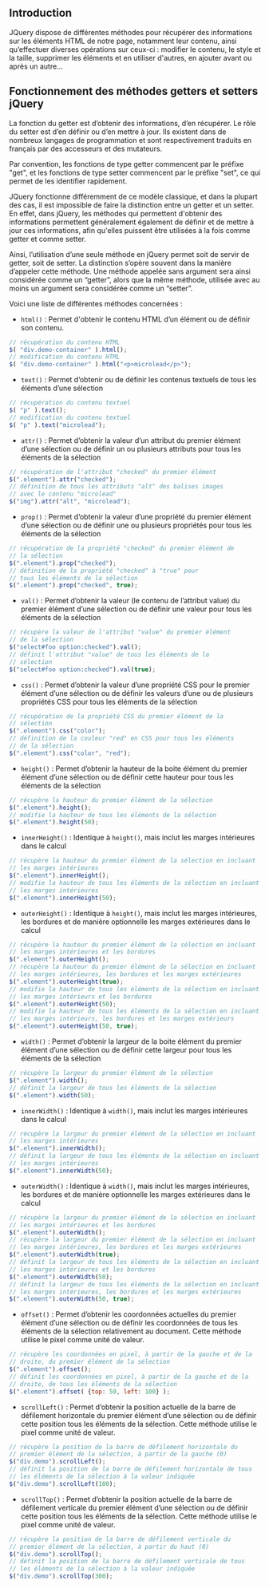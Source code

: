 ## Introduction

JQuery dispose de différentes méthodes pour récupérer des informations sur les éléments HTML de notre page, notamment leur contenu, ainsi qu’effectuer diverses opérations sur ceux-ci : modifier le contenu, le style et la taille, supprimer les éléments et en utiliser d'autres, en ajouter avant ou après un autre...

## Fonctionnement des méthodes getters et setters jQuery

La fonction du getter est d’obtenir des informations, d’en récupérer. Le rôle du setter est d’en définir ou d’en mettre à jour. Ils existent dans de nombreux langages de programmation et sont respectivement traduits en français par des accesseurs et des mutateurs.

Par convention, les fonctions de type getter commencent par le préfixe "get", et les fonctions de type setter commencent par le préfixe "set", ce qui permet de les identifier rapidement.

JQuery fonctionne différemment de ce modèle classique, et dans la plupart des cas, il est impossible de faire la distinction entre un getter et un setter. En effet, dans jQuery, les méthodes qui permettent d'obtenir des informations permettent généralement également de définir et de mettre à jour ces informations, afin qu'elles puissent être utilisées à la fois comme getter et comme setter.

Ainsi, l’utilisation d’une seule méthode en jQuery permet soit de servir de getter, soit de setter. La distinction s’opère souvent dans la manière d’appeler cette méthode. Une méthode appelée sans argument sera ainsi considérée comme un “getter”, alors que la même méthode, utilisée avec au moins un argument sera considérée comme un “setter”.

Voici une liste de différentes méthodes concernées :

- ```html()``` : Permet d'obtenir le contenu HTML d’un élément ou de définir son contenu.

```js
// récupération du contenu HTML
$( "div.demo-container" ).html();
// modification du contenu HTML
$( "div.demo-container" ).html("<p>microlead</p>");
```

- ```text()``` : Permet d’obtenir ou de définir les contenus textuels de tous les éléments d’une sélection

```js
// récupération du contenu textuel
$( "p" ).text();
// modification du contenu textuel
$( "p" ).text("microlead");
```

- ```attr()``` : Permet d’obtenir la valeur d’un attribut du premier élément d’une sélection ou de définir un ou plusieurs attributs pour tous les éléments de la sélection

```js
// récupération de l'attribut "checked" du premier élément
$(".element").attr("checked");
// définition de tous les attributs "alt" des balises images
// avec le contenu "microlead"
$("img").attr("alt", "microlead");
```

- ```prop()``` : Permet d’obtenir la valeur d’une propriété du premier élément d’une sélection ou de définir une ou plusieurs propriétés pour tous les éléments de la sélection

```js
// récupération de la propriété "checked" du premier élément de
// la sélection
$(".element").prop("checked");
// définition de la propriété "checked" à "true" pour
// tous les éléments de la sélection
$(".element").prop("checked", true);
```

- ```val()``` : Permet d’obtenir la valeur (le contenu de l’attribut value) du premier élément d’une sélection ou de définir une valeur pour tous les éléments de la sélection

```js
// récupère la valeur de l'attribut "value" du premier élément
// de la sélection
$("select#foo option:checked").val();
// définit l'attribut "value" de tous les éléments de la
// sélection
$("select#foo option:checked").val(true);
```

- ```css()``` : Permet d’obtenir la valeur d’une propriété CSS pour le premier élément d’une sélection ou de définir les valeurs d’une ou de plusieurs propriétés CSS pour tous les éléments de la sélection

```js
// récupération de la propriété CSS du premier élément de la 
// sélection
$(".element").css("color");
// définition de la couleur "red" en CSS pour tous les éléments
// de la sélection
$(".element").css("color", "red");
```

- ```height()``` : Permet d’obtenir la hauteur de la boite élément du premier élément d’une sélection ou de définir cette hauteur pour tous les éléments de la sélection

```js
// récupère la hauteur du premier élément de la sélection
$(".element").height();
// modifie la hauteur de tous les éléments de la sélection
$(".element").height(50);
```

- ```innerHeight()``` : Identique à ```height()```, mais inclut les marges intérieures dans le calcul

```js
// récupère la hauteur du premier élément de la sélection en incluant
// les marges intérieures
$(".element").innerHeight();
// modifie la hauteur de tous les éléments de la sélection en incluant
// les marges intérieures
$(".element").innerHeight(50);
```

- ```outerHeight()``` : Identique à ```height()```, mais inclut les marges intérieures, les bordures et de manière optionnelle les marges extérieures dans le calcul

```js
// récupère la hauteur du premier élément de la sélection en incluant
// les marges intérieures et les bordures
$(".element").outerHeight();
// récupère la hauteur du premier élément de la sélection en incluant
// les marges intérieures, les bordures et les marges extérieures
$(".element").outerHeight(true);
// modifie la hauteur de tous les éléments de la sélection en incluant
// les marges intérieurs et les bordures
$(".element").outerHeight(50);
// modifie la hauteur de tous les éléments de la sélection en incluant
// les marges intérieurs, les bordures et les marges extérieurs
$(".element").outerHeight(50, true);
```

- ```width()``` : Permet d’obtenir la largeur de la boite élément du premier élément d’une sélection ou de définir cette largeur pour tous les éléments de la sélection

```js
// récupère la largeur du premier élément de la sélection
$(".element").width();
// définit la largeur de tous les éléments de la sélection
$(".element").width(50);
```

- ```innerWidth()``` : Identique à ```width()```, mais inclut les marges intérieures dans le calcul

```js
// récupère la largeur du premier élément de la sélection en incluant
// les marges intérieures
$(".element").innerWidth();
// définit la largeur de tous les éléments de la sélection en incluant
// les marges intérieures
$(".element").innerWidth(50);
```

- ```outerWidth()``` : Identique à ```width()```, mais inclut les marges intérieures, les bordures et de manière optionnelle les marges extérieures dans le calcul

```js
// récupère la largeur du premier élément de la sélection en incluant
// les marges intérieures et les bordures
$(".element").outerWidth();
// récupère la largeur du premier élément de la sélection en incluant
// les marges intérieures, les bordures et les marges extérieures
$(".element").outerWidth(true);
// définit la largeur de tous les éléments de la sélection en incluant
// les marges intérieures et les bordures
$(".element").outerWidth(50);
// définit la largeur de tous les éléments de la sélection en incluant
// les marges intérieures, les bordures et les marges extérieures
$(".element").outerWidth(50, true);
```

- ```offset()``` : Permet d’obtenir les coordonnées actuelles du premier élément d’une sélection ou de définir les coordonnées de tous les éléments de la sélection relativement au document. Cette méthode utilise le pixel comme unité de valeur.

```js
// récupère les coordonnées en pixel, à partir de la gauche et de la 
// droite, du premier élément de la sélection
$(".element").offset();
// définit les coordonnées en pixel, à partir de la gauche et de la 
// droite, de tous les éléments de la sélection
$(".element").offset( {top: 50, left: 100} );
```

- ```scrollLeft()``` : Permet d’obtenir la position actuelle de la barre de défilement horizontale du premier élément d’une sélection ou de définir cette position tous les éléments de la sélection. Cette méthode utilise le pixel comme unité de valeur.

```js
// récupère la position de la barre de défilement horizontale du
// premier élément de la sélection, à partir de la gauche (0)
$("div.demo").scrollLeft();
// définit la position de la barre de défilement horizontale de tous
// les éléments de la sélection à la valeur indiquée
$("div.demo").scrollLeft(100);
```

- ```scrollTop()``` : Permet d’obtenir la position actuelle de la barre de défilement verticale du premier élément d’une sélection ou de définir cette position tous les éléments de la sélection. Cette méthode utilise le pixel comme unité de valeur.

```js
// récupère la position de la barre de défilement verticale du
// premier élément de la sélection, à partir du haut (0)
$("div.demo").scrollTop();
// définit la position de la barre de défilement verticale de tous
// les éléments de la sélection à la valeur indiquée
$("div.demo").scrollTop(300);
```